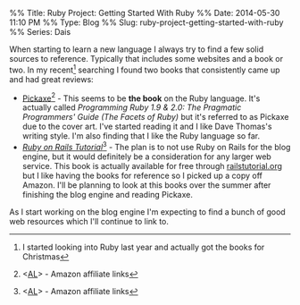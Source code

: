 %% Title: Ruby Project: Getting Started With Ruby
%% Date: 2014-05-30 11:10 PM
%% Type: Blog
%% Slug: ruby-project-getting-started-with-ruby
%% Series: Dais

When starting to learn a new language I always try to find a few solid sources to reference. Typically that includes some websites and a book or two. In my recent[^lastyear] searching I found two books that consistently came up and had great reviews:

* [Pickaxe](http://www.amazon.com/Programming-Ruby-1-9-2-0-Programmers/dp/1937785491/ref=zg_bs_6134006011_5?tag=coherit-20)[^aff] - This seems to be **the book** on the Ruby language. It's actually called *Programming Ruby 1.9 & 2.0: The Pragmatic Programmers' Guide (The Facets of Ruby)* but it's referred to as Pickaxe due to the cover art. I've started reading it and I like Dave Thomas's writing style. I'm also finding that I like the Ruby language so far.
* [*Ruby on Rails Tutorial*](http://www.amazon.com/Ruby-Rails-Tutorial-Addison-Wesley-Professional/dp/0321832051/ref=zg_bs_6134006011_6?tag=coherit-20)[^aff2] - The plan is to not use Ruby on Rails for the blog engine, but it would definitely be a consideration for any larger web service. This book is actually available for free through [railstutorial.org](http://www.railstutorial.org/book) but I like having the books for reference so I picked up a copy off Amazon. I'll be planning to look at this books over the summer after finishing the blog engine and reading Pickaxe.

As I start working on the blog engine I'm expecting to find a bunch of good web resources which I'll continue to link to.

[^lastyear]: I started looking into Ruby last year and actually got the books for Christmas

[^aff]: <[AL](/affiliate-disclaimer)> - Amazon affiliate links

[^aff2]: <[AL](/affiliate-disclaimer)> - Amazon affiliate links
